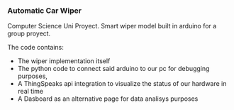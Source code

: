 ### Automatic Car Wiper

Computer Science Uni Proyect.
Smart wiper model built in arduino for a group proyect.

The code contains:
-  The wiper implementation itself
-  The python code to connect said arduino to our pc for debugging purposes,
-  A ThingSpeaks api integration to visualize the status of our hardware in real time
-  A Dasboard as an alternative page for data analisys purposes
